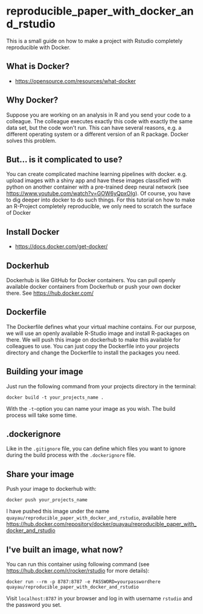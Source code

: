 # reproducible_paper_with_docker_and_rstudio
This is a small guide on how to make a project with Rstudio completely reproducible with Docker.

## What is Docker?
- https://opensource.com/resources/what-docker

## Why Docker?
Suppose you are working on an analysis in R and you send your code to a colleague. The colleague executes exactly this code with exactly the same data set, but the code won't run. This can have several reasons, e.g. a different operating system or a different version of an R package. Docker solves this problem.

## But... is it complicated to use?
You can create complicated machine learning pipelines with docker. e.g. upload images with a shiny app and have these images classified with python on another container with a pre-trained deep neural network (see https://www.youtube.com/watch?v=GOW6yQpxOIg).
Of course, you have to dig deeper into docker to do such things.
For this tutorial on how to make an R-Project completely reproducible, we only need to scratch the surface of Docker

## Install Docker
- https://docs.docker.com/get-docker/

## Dockerhub
Dockerhub is like GitHub for Docker containers. You can pull openly available docker containers from Dockerhub or push your own docker there. See https://hub.docker.com/

## Dockerfile
The Dockerfile defines what your virtual machine contains. For our purpose, we will use an openly available R-Studio image and install R-packages on there. We will push this image on dockerhub to make this available for colleagues to use.
You can just copy the Dockerfile into your projects directory and change the Dockerfile to install the packages you need.

## Building your image
Just run the following command from your projects directory in the terminal:
```
docker build -t your_projects_name .
```
With the `-t`-option you can name your image as you wish. The build process will take some time.

## .dockerignore
Like in the `.gitignore` file, you can define which files you want to ignore during the build process with the `.dockerignore` file.

## Share your image
Push your image to dockerhub with:
```
docker push your_projects_name
```

I have pushed this image under the name `quayau/reproducible_paper_with_docker_and_rstudio`, available here https://hub.docker.com/repository/docker/quayau/reproducible_paper_with_docker_and_rstudio

## I've built an image, what now?
You can run this container using following command (see https://hub.docker.com/r/rocker/rstudio for more details):
```
docker run --rm -p 8787:8787 -e PASSWORD=yourpasswordhere quayau/reproducible_paper_with_docker_and_rstudio
```
Visit `localhost:8787` in your browser and log in with username `rstudio` and the password you set.
